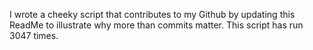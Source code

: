 I wrote a cheeky script that contributes to my Github by updating this ReadMe to illustrate why more than commits matter. This script has run 3047 times.